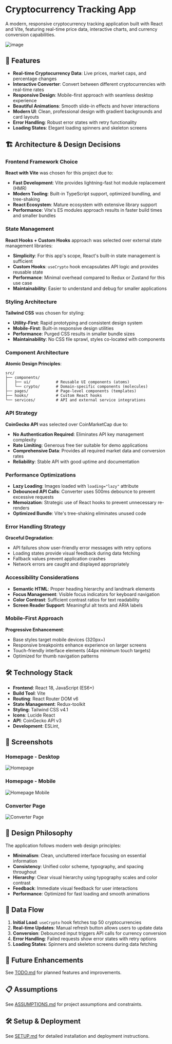 # Cryptocurrency Tracking App

A modern, responsive cryptocurrency tracking application built with React and Vite, featuring real-time price data, interactive charts, and currency conversion capabilities.

![image](https://github.com/user-attachments/assets/274f629b-01e7-470f-9263-15e9009af041)


## 🚀 Features

- **Real-time Cryptocurrency Data**: Live prices, market caps, and percentage changes
- **Interactive Converter**: Convert between different cryptocurrencies with real-time rates
- **Responsive Design**: Mobile-first approach with seamless desktop experience
- **Beautiful Animations**: Smooth slide-in effects and hover interactions
- **Modern UI**: Clean, professional design with gradient backgrounds and card layouts
- **Error Handling**: Robust error states with retry functionality
- **Loading States**: Elegant loading spinners and skeleton screens

## 🏗️ Architecture & Design Decisions

### Frontend Framework Choice
**React with Vite** was chosen for this project due to:
- **Fast Development**: Vite provides lightning-fast hot module replacement (HMR)
- **Modern Tooling**: Built-in TypeScript support, optimized bundling, and tree-shaking
- **React Ecosystem**: Mature ecosystem with extensive library support
- **Performance**: Vite's ES modules approach results in faster build times and smaller bundles

### State Management
**React Hooks + Custom Hooks** approach was selected over external state management libraries:
- **Simplicity**: For this app's scope, React's built-in state management is sufficient
- **Custom Hooks**: `useCrypto` hook encapsulates API logic and provides reusable state
- **Performance**: Minimal overhead compared to Redux or Zustand for this use case
- **Maintainability**: Easier to understand and debug for smaller applications

### Styling Architecture
**Tailwind CSS** was chosen for styling:
- **Utility-First**: Rapid prototyping and consistent design system
- **Mobile-First**: Built-in responsive design utilities
- **Performance**: Purged CSS results in smaller bundle sizes
- **Maintainability**: No CSS file sprawl, styles co-located with components

### Component Architecture
**Atomic Design Principles**:
```
src/
├── components/
│   ├── ui/           # Reusable UI components (atoms)
│   └── crypto/       # Domain-specific components (molecules)
├── pages/            # Page-level components (templates)
├── hooks/            # Custom React hooks
└── services/         # API and external service integrations
```

### API Strategy
**CoinGecko API** was selected over CoinMarketCap due to:
- **No Authentication Required**: Eliminates API key management complexity
- **Rate Limiting**: Generous free tier suitable for demo applications
- **Comprehensive Data**: Provides all required market data and conversion rates
- **Reliability**: Stable API with good uptime and documentation

### Performance Optimizations
- **Lazy Loading**: Images loaded with `loading="lazy"` attribute
- **Debounced API Calls**: Converter uses 500ms debounce to prevent excessive requests
- **Memoization**: Strategic use of React hooks to prevent unnecessary re-renders
- **Optimized Bundle**: Vite's tree-shaking eliminates unused code

### Error Handling Strategy
**Graceful Degradation**:
- API failures show user-friendly error messages with retry options
- Loading states provide visual feedback during data fetching
- Fallback values prevent application crashes
- Network errors are caught and displayed appropriately

### Accessibility Considerations
- **Semantic HTML**: Proper heading hierarchy and landmark elements
- **Focus Management**: Visible focus indicators for keyboard navigation
- **Color Contrast**: Sufficient contrast ratios for text readability
- **Screen Reader Support**: Meaningful alt texts and ARIA labels

### Mobile-First Approach
**Progressive Enhancement**:
- Base styles target mobile devices (320px+)
- Responsive breakpoints enhance experience on larger screens
- Touch-friendly interface elements (44px minimum touch targets)
- Optimized for thumb navigation patterns

## 🛠️ Technology Stack

- **Frontend**: React 18, JavaScript (ES6+)
- **Build Tool**: Vite
- **Routing**: React Router DOM v6
- **State Management**: Redux-toolkit
- **Styling**: Tailwind CSS v4.1
- **Icons**: Lucide React
- **API**: CoinGecko API v3
- **Development**: ESLint,

## 📱 Screenshots

### Homepage - Desktop
![Homepage](https://github.com/user-attachments/assets/6e92ef4f-ac61-4f74-bbf7-aba7e9ac6b61)


### Homepage - Mobile
![Homepage Mobile](https://github.com/user-attachments/assets/7f6d2aec-caad-4dc4-b461-971649e82b8f)


### Converter Page
![Converter Page](./screenshots/converter.png)

## 🎨 Design Philosophy

The application follows modern web design principles:

- **Minimalism**: Clean, uncluttered interface focusing on essential information
- **Consistency**: Unified color scheme, typography, and spacing throughout
- **Hierarchy**: Clear visual hierarchy using typography scales and color contrast
- **Feedback**: Immediate visual feedback for user interactions
- **Performance**: Optimized for fast loading and smooth animations

## 🔄 Data Flow

1. **Initial Load**: `useCrypto` hook fetches top 50 cryptocurrencies
2. **Real-time Updates**: Manual refresh button allows users to update data
3. **Conversion**: Debounced input triggers API calls for currency conversion
4. **Error Handling**: Failed requests show error states with retry options
5. **Loading States**: Spinners and skeleton screens during data fetching

## 🚀 Future Enhancements

See [TODO.md](./TODO.md) for planned features and improvements.

## 📋 Assumptions

See [ASSUMPTIONS.md](./ASSUMPTIONS.md) for project assumptions and constraints.

## 🛠️ Setup & Deployment

See [SETUP.md](./SETUP.md) for detailed installation and deployment instructions.
